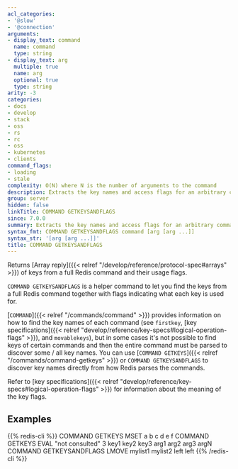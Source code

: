 ```yaml
---
acl_categories:
- '@slow'
- '@connection'
arguments:
- display_text: command
  name: command
  type: string
- display_text: arg
  multiple: true
  name: arg
  optional: true
  type: string
arity: -3
categories:
- docs
- develop
- stack
- oss
- rs
- rc
- oss
- kubernetes
- clients
command_flags:
- loading
- stale
complexity: O(N) where N is the number of arguments to the command
description: Extracts the key names and access flags for an arbitrary command.
group: server
hidden: false
linkTitle: COMMAND GETKEYSANDFLAGS
since: 7.0.0
summary: Extracts the key names and access flags for an arbitrary command.
syntax_fmt: COMMAND GETKEYSANDFLAGS command [arg [arg ...]]
syntax_str: '[arg [arg ...]]'
title: COMMAND GETKEYSANDFLAGS
---
```

Returns [Array reply]({{< relref "/develop/reference/protocol-spec#arrays" >}}) of keys from a full Redis command and their usage flags.

`COMMAND GETKEYSANDFLAGS` is a helper command to let you find the keys from a full Redis command together with flags indicating what each key is used for.

[`COMMAND`]({{< relref "/commands/command" >}}) provides information on how to find the key names of each command (see `firstkey`, [key specifications]({{< relref "develop/reference/key-specs#logical-operation-flags" >}}), and `movablekeys`),
but in some cases it's not possible to find keys of certain commands and then the entire command must be parsed to discover some / all key names.
You can use [`COMMAND GETKEYS`]({{< relref "/commands/command-getkeys" >}}) or `COMMAND GETKEYSANDFLAGS` to discover key names directly from how Redis parses the commands.

Refer to [key specifications]({{< relref "develop/reference/key-specs#logical-operation-flags" >}}) for information about the meaning of the key flags.

## Examples

{{% redis-cli %}}
COMMAND GETKEYS MSET a b c d e f
COMMAND GETKEYS EVAL "not consulted" 3 key1 key2 key3 arg1 arg2 arg3 argN
COMMAND GETKEYSANDFLAGS LMOVE mylist1 mylist2 left left
{{% /redis-cli %}}

